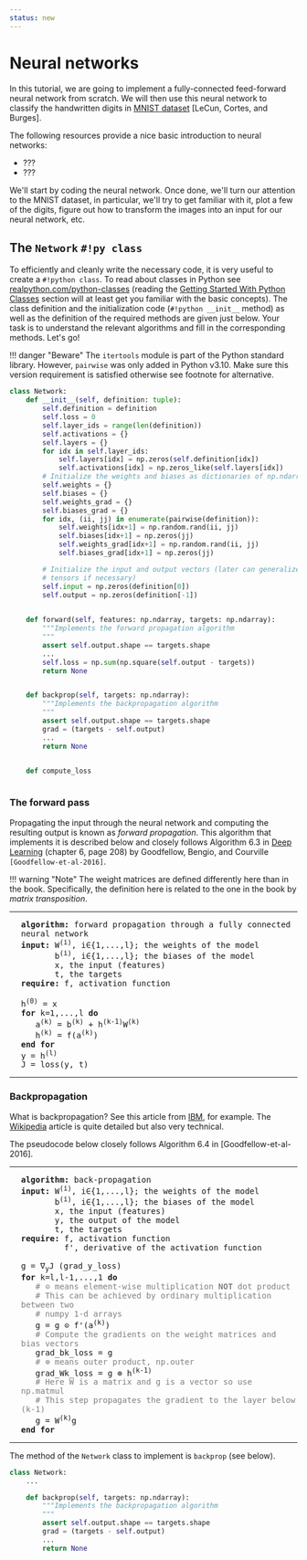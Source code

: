 ```yaml
---
status: new
---
```


# Neural networks

In this tutorial, we are going to implement a fully-connected feed-forward neural network from scratch. We will then use this neural network to classify the handwritten digits in [MNIST dataset](https://yann.lecun.com/exdb/mnist/) [LeCun, Cortes, and Burges].

The following resources provide a nice basic introduction to neural networks:

 - ???
 - ???

We'll start by coding the neural network. Once done, we'll turn our attention to the MNIST dataset, in particular, we'll try to get familiar with it, plot a few of the digits, figure out how to transform the images into an input for our neural network, etc.


## The `Network` `#!py class`

To efficiently and cleanly write the necessary code, it is very useful to create a `#!python class`. To read about classes in Python see [realpython.com/python-classes](https://realpython.com/python-classes/) (reading the [Getting Started With Python Classes](https://realpython.com/python-classes/#getting-started-with-python-classes) section will at least get you familiar with the basic concepts).
The class definition and the initialization code (`#!python __init__` method) as well as the definition of the required methods are given just below. Your task is to understand the relevant algorithms and fill in the corresponding methods. Let's go!

!!! danger "Beware"
    The `itertools` module is part of the Python standard library. However, `pairwise` was only added in Python v3.10. Make sure this version requirement is satisfied otherwise see footnote for alternative.

```py hl_lines="28-34 37-41" linenums="1"
class Network:
    def __init__(self, definition: tuple):
        self.definition = definition
        self.loss = 0
        self.layer_ids = range(len(definition))
        self.activations = {}
        self.layers = {}
        for idx in self.layer_ids:
            self.layers[idx] = np.zeros(self.definition[idx])
            self.activations[idx] = np.zeros_like(self.layers[idx])
        # Initialize the weights and biases as dictionaries of np.ndarray
        self.weights = {}
        self.biases = {}
        self.weights_grad = {}
        self.biases_grad = {}
        for idx, (ii, jj) in enumerate(pairwise(definition)):
            self.weights[idx+1] = np.random.rand(ii, jj)
            self.biases[idx+1] = np.zeros(jj)
            self.weights_grad[idx+1] = np.random.rand(ii, jj)
            self.biases_grad[idx+1] = np.zeros(jj)

        # Initialize the input and output vectors (later can generalize to
        # tensors if necessary)
        self.input = np.zeros(definition[0])
        self.output = np.zeros(definition[-1])
        

    def forward(self, features: np.ndarray, targets: np.ndarray):
        """Implements the forward propagation algorithm
        """
        assert self.output.shape == targets.shape
        ...
        self.loss = np.sum(np.square(self.output - targets))
        return None


    def backprop(self, targets: np.ndarray):
        """Implements the backpropagation algorithm
        """ 
        assert self.output.shape == targets.shape
        grad = (targets - self.output)
        ...
        return None


    def compute_loss
        
```

### The forward pass

Propagating the input through the neural network and computing the resulting output is known as _forward propagation_. This algorithm that implements it is described below and closely follows Algorithm 6.3 in [Deep Learning](https://www.deeplearningbook.org/) (chapter 6, page 208) by Goodfellow, Bengio, and Courville `[Goodfellow-et-al-2016]`.

!!! warning "Note"
    The weight matrices are defined differently here than in the book. Specifically, the definition here is related to the one in the book by _matrix transposition_.


----
<pre style="white-space:pre-wrap;padding-left:20px">
<b>algorithm:</b> forward propagation through a fully connected neural network
<b>input:</b> W<sup>(i)</sup>, i∈{1,...,l}; the weights of the model
       b<sup>(i)</sup>, i∈{1,...,l}; the biases of the model
       x, the input (features)
       t, the targets
<b>require:</b> f, activation function

h<sup>(0)</sup> = x
<b>for</b> k=1,...,l <b>do</b>
   a<sup>(k)</sup> = b<sup>(k)</sup> + h<sup>(k-1)</sup>W<sup>(k)</sup>
   h<sup>(k)</sup> = f(a<sup>(k)</sup>)
<b>end for</b>
y = h<sup>(l)</sup>
J = loss(y, t)
</pre>
----

### Backpropagation

What is backpropagation? See this article from [IBM](https://www.ibm.com/think/topics/backpropagation), for example. The [Wikipedia]() article is quite detailed but also very technical.

The pseudocode below closely follows Algorithm 6.4 in [Goodfellow-et-al-2016].

----
<pre style="white-space:pre-wrap;padding-left:20px">
<b>algorithm:</b> back-propagation
<b>input:</b> W<sup>(i)</sup>, i∈{1,...,l}; the weights of the model
       b<sup>(i)</sup>, i∈{1,...,l}; the biases of the model
       x, the input (features)
       y, the output of the model
       t, the targets
<b>require:</b> f, activation function
         f', derivative of the activation function

g = ∇<sub>y</sub>J (grad_y_loss)
<b>for</b> k=l,l-1,...,1 <b>do</b>
   <span style="color:gray"># ⊙ means element-wise multiplication <b>NOT</b> dot product
   # This can be achieved by ordinary multiplication between two
   # numpy 1-d arrays</span>
   g = g ⊙ f'(a<sup>(k)</sup>)
   <span style="color:gray"># Compute the gradients on the weight matrices and bias vectors</span>
   grad_bk_loss = g
   <span style="color:gray"># ⊗ means outer product, np.outer</span>
   grad_Wk_loss = g ⊗ h<sup>(k-1)</sup>
   <span style="color:gray"># Here W is a matrix and g is a vector so use np.matmul
   # This step propagates the gradient to the layer below (k-1)</span>
   g = W<sup>(k)</sup>g
<b>end for</b>
</pre>
----

The method of the `Network` class to implement is `backprop` (see below).
```py
class Network:
    ...

    def backprop(self, targets: np.ndarray):
        """Implements the backpropagation algorithm
        """ 
        assert self.output.shape == targets.shape
        grad = (targets - self.output)
        ...
        return None
```
